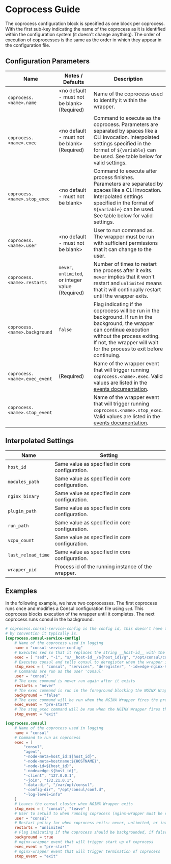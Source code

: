 # Coprocess Guide

The coprocess configuration block is specified as one block per coprocess. 
With the first sub-key indicating the name of the coprocess as it is identified
within the configuration system (it doesn't change anything). The order of 
execution of coprocesses is the same as the order in which they appear in the 
configuration file.

## Configuration Parameters

| Name                                     | Notes / Defaults                                    | Description                                                                                                                                                                                                                        |
|------------------------------------------|-----------------------------------------------------|------------------------------------------------------------------------------------------------------------------------------------------------------------------------------------------------------------------------------------|
| `coprocess.<name>.name`                  | <no default - must not be blank> (Required)         | Name of the coprocess used to identify it within the wrapper.                                                                                                                                                                      |                                                 
| `coprocess.<name>.exec`                  | <no default - must not be blank> (Required)         | Command to execute as the coprocess. Parameters are separated by spaces like a CLI invocation. Interpolated settings specified in the format of `${variable}` can be used. See table below for valid settings.                     |
| `coprocess.<name>.stop_exec`             | <no default - must not be blank>                    | Command to execute after process finishes. Parameters are separated by spaces like a CLI invocation. Interpolated settings specified in the format of `${variable}` can be used. See table below for valid settings.               |
| `coprocess.<name>.user`                  | <no default - must not be blank>                    | User to run command as. The wrapper must be run with sufficient permissions that it can change to the user.                                                                                                                        |
| `coprocess.<name>.restarts`              | `never`, `unlimited`, or integer value (Required)   | Number of times to restart the process after it exits. `never` implies that it won't restart and `unlimited` means that it will continually restart until the wrapper exits.                                                       |
| `coprocess.<name>.background`            | `false`                                             | Flag indicating if the coprocess will be run in the background. If run in the background, the wrapper can continue execution without the process exiting. If not, the wrapper will wait for the process to exit before continuing. |
| `coprocess.<name>.exec_event`            | <event name> (Required)                             | Name of the wrapper event that will trigger running `coprocess.<name>.exec`. Valid values are listed in the [events documentation](events.md).                                                                                     |
| `coprocess.<name>.stop_event`            | <event name>                                        | Name of the wrapper event that will trigger running `coprocess.<name>.stop_exec`. Valid values are listed in the [events documentation](events.md).                                                                                |

## Interpolated Settings

| Name                                     | Setting                                            |
|------------------------------------------|----------------------------------------------------|
| `host_id`                                | Same value as specified in core configuration.     |
| `modules_path`                           | Same value as specified in core configuration.     |
| `nginx_binary`                           | Same value as specified in core configuration.     |
| `plugin_path`                            | Same value as specified in core configuration.     |
| `run_path`                               | Same value as specified in core configuration.     |
| `vcpu_count`                             | Same value as specified in core configuration.     |
| `last_reload_time`                       | Same value as specified in core configuration.     |
| `wrapper_pid`                            | Process id of the running instance of the wrapper. |

## Examples

In the following example, we have two coprocesses. The first coprocess runs once and
modifies a Consul configuration file using `sed`. This coprocess blocks execution of the
wrapper until it completes. The next coprocess runs consul in the background.

```toml
# coprocess.consul-service-config is the config id, this doesn't have to be the same as name below, but
# by convention it typically is. 
[coprocess.consul-service-config]
    # Name of the coprocess used in logging
    name = "consul-service-config"
    # Executes sed so that it replaces the string __host-id__ with the host id stored in the wrapper
    exec = [ "sed", "-i", "s/__host-id__/${host_id}/g", "/opt/consul/conf.d/nginx.json" ]
    # Executes consul and tells consul to deregister when the wrapper is exiting
    stop_exec = [ "consul", "services", "deregister", "-id=edge-nginx-${host_id}" ]
    # Commands are run as the user 'consul' 
    user = "consul"
    # The exec command is never run again after it exists
    restarts = "never"
    # The exec command is run in the foreground blocking the NGINX Wrapper process for continuing
    background = "false"
    # The exec command will be run when the NGINX Wrapper fires the pre-start event
    exec_event = "pre-start"
    # The stop_exec command will be run when the NGINX Wrapper fires the exit event
    stop_event = "exit"

[coprocess.consul]
    # Name of the coprocess used in logging
    name = "consul"
    # Command to run as coprocess
    exec = [
        "consul",
        "agent",
        "-node-meta=host_id:${host_id}",
        "-node-meta=hostname:${HOSTNAME}",
        "-node-id=${host_id}",
        "-node=edge-${host_id}",
        "-client", "127.0.0.1",
        "-join", "172.21.0.1",
        "-data-dir", "/var/opt/consul",
        "-config-dir", "/opt/consul/conf.d",
        "-log-level=info"
    ]
    # Leaves the consul cluster when NGINX Wrapper exits
    stop_exec = [ "consul", "leave" ]
    # User to setuid to when running coprocess (nginx-wrapper must be run as root)
    user = "consul"
    # Restart policy for when coprocess exits: never, unlimited, or integer value indicate times to restart
    restarts = "unlimited"
    # Flag indicating if the coprocess should be backgrounded, if false nginx-wrapper will wait for coprocess to exit
    background = true
    # nginx-wrapper event that will trigger start up of coprocess
    exec_event = "pre-start"
    # nginx-wrapper event that will trigger termination of coprocess
    stop_event = "exit"
``` 